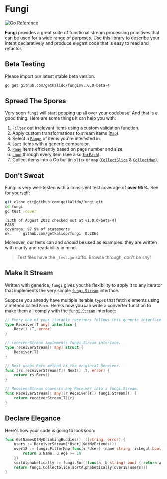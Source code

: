 # Fungi

[![Go Reference](https://pkg.go.dev/badge/pkg.go.dev/github.com/getkalido/fungi.svg)](https://pkg.go.dev/github.com/getkalido/fungi@v1.0.0-beta-4)

**Fungi** provides a great suite of functional stream processing primitives that
can be used for a wide range of purposes. Use this library to describe your
intent declaratively and produce elegant code that is easy to read and refactor.

## Beta Testing

Please import our latest stable beta version:

```bash
go get github.com/getkalido/fungi@v1.0.0-beta-4
```

## Spread The Spores

Very soon `fungi` will start popping up all over your codebase! And that is a
good thing. Here are some things it can help you with:

1. [`Filter`][filter] out irrelevant items using a custom validation function.
2. Apply custom transformations to stream items ([`Map`][map]).
3. Select a [`Range`][range] of items you're interested in.
4. [`Sort`][sort] items with a generic comparator.
5. [`Page`][page] items efficiently based on page number and size.
6. [`Loop`][loop] through every item (see also [`ForEach`][for_each]).
7. Collect items into a Go builtin `slice` or `map`
   ([`CollectSlice`][slice] & [`CollectMap`][hmap]).

[filter]: ./filter.go
[map]: ./map.go
[range]: ./range.go
[sort]: ./sort.go
[page]: ./page.go
[loop]: ./loop.go
[for_each]: ./for_each.go
[slice]: ./slice.go
[hmap]: ./hmap.go

## Don't Sweat

Fungi is very well-tested with a consistent test coverage of **over 95%**.
See for yourself:

```bash
git clone git@github.com:getkalido/fungi.git
cd fungi
go test -cover
```

```
[23th of August 2022 checked out at v1.0.0-beta-4]
PASS
coverage: 97.9% of statements
ok  	github.com/getkalido/fungi	0.286s
```

Moreover, our tests can and _should_ be used as examples: they are written with
clarity and readability in mind. 

> Test files have the `_test.go` suffix. Browse through, don't be shy!

## Make It Stream

Written with generics, `fungi` gives you the flexibility to apply it to any
iterator that implements the very simple [`fungi.Stream`](stream.go) interface.

Suppose you already have multiple iterable `type`s that fetch elements using a
method called `Recv`. Here's how you can write a converter function to make them
all comply with the [`fungi.Stream`](stream.go) interface:

```go
// Every one of your iterable receivers follows this generic interface.
type Receiver[T any] interface {
	Recv() (T, error)
}

// receiverStream implements fungi.Stream interface.
type receiverStream[T any] struct {
	Receiver[T]
}

// Next wraps Recv method of the origincal Receiver.
func (rs receiverStream[T]) Next() (T, error) {
	return rs.Recv()
}

// ReceiverStream converts any Receiver into a fungi.Stream.
func ReceiverStream[T any](r Receiver[T]) fungi.Stream[T] {
	return receiverStream[T]{r}
}
```

## Declare Elegance

Here's how your code is going to look soon:

```go
func GetNamesOfMyDrinkingBuddies() ([]string, error) {
    users := ReceiverStream[*User](GetMyFriends())
    over18 := fungi.FilterMap(func(u *User) (name string, isLegal bool) {
        return u.Name, u.Age >= 18
    })
    sortAlphabetically := fungi.Sort(func(a, b string) bool { return a < b })
    return fungi.CollectSlice(sortAlphabetically(over18(users)))
}
```
